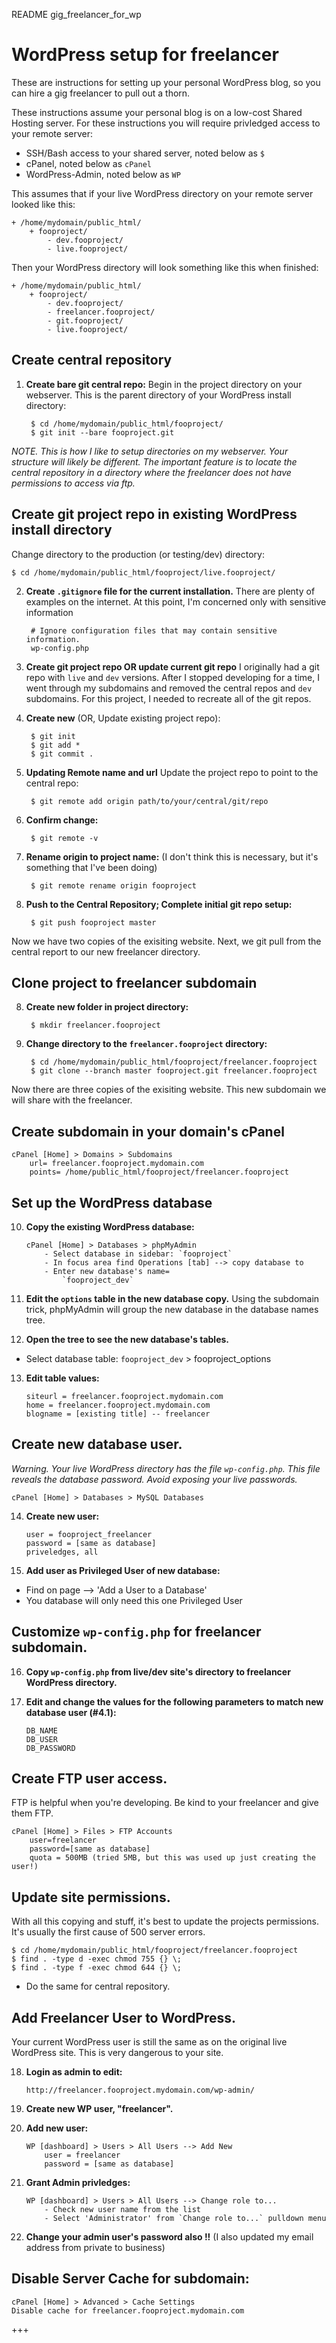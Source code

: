README gig_freelancer_for_wp

# WordPress setup for freelancer
These are instructions for setting up your personal WordPress blog, so you can hire a gig freelancer to pull out a thorn.

These instructions assume your personal blog is on a low-cost Shared Hosting server. For these instructions you will require privledged access to your remote server:

- SSH/Bash access to your shared server, noted below as `$`
- cPanel, noted below as `cPanel`
- WordPress-Admin, noted below as `WP`

This assumes that if your live WordPress directory on your remote server looked like this:

    + /home/mydomain/public_html/
        + fooproject/
            - dev.fooproject/
            - live.fooproject/

Then your WordPress directory will look something like this when finished:

    + /home/mydomain/public_html/
        + fooproject/
            - dev.fooproject/
            - freelancer.fooproject/
            - git.fooproject/
            - live.fooproject/

## Create central repository
1. **Create bare git central repo:** Begin in the project directory on your webserver. This is the parent directory of your WordPress install directory:

        $ cd /home/mydomain/public_html/fooproject/
        $ git init --bare fooproject.git

*NOTE. This is how I like to setup directories on my webserver. Your structure will likely be different. The important feature is to locate the central repository in a directory where the freelancer does not have permissions to access via ftp.*

## Create git project repo in existing WordPress install directory

Change directory to the production (or testing/dev) directory:

    $ cd /home/mydomain/public_html/fooproject/live.fooproject/

2. **Create `.gitignore` file for the current installation.** There are plenty of examples on the internet. At this point, I'm concerned only with sensitive information 

        # Ignore configuration files that may contain sensitive information.
        wp-config.php
    
3. **Create git project repo OR update current git repo** I originally had a git repo with `live` and `dev` versions. After I stopped developing for a time, I went through my subdomains and removed the central repos and `dev` subdomains. For this project, I needed to recreate all of the git repos. 

4. **Create new** (OR, Update existing project repo):

        $ git init
        $ git add *
        $ git commit .

5. **Updating Remote name and url** Update the project repo to point to the central repo:

        $ git remote add origin path/to/your/central/git/repo

6. **Confirm change:**

        $ git remote -v

6. **Rename origin to project name:** (I don't think this is necessary, but it's something that I've been doing)

        $ git remote rename origin fooproject

7. **Push to the Central Repository; Complete initial git repo setup:**

        $ git push fooproject master

Now we have two copies of the exisiting website. 
Next, we git pull from the central report to our new freelancer directory.


## Clone project to freelancer subdomain 

8. **Create new folder in project directory:**

        $ mkdir freelancer.fooproject
    
9. **Change directory to the `freelancer.fooproject` directory:**

        $ cd /home/mydomain/public_html/fooproject/freelancer.fooproject
        $ git clone --branch master fooproject.git freelancer.fooproject

Now there are three copies of the exisiting website. 
This new subdomain we will share with the freelancer.

## Create subdomain in your domain's cPanel

    cPanel [Home] > Domains > Subdomains
        url= freelancer.fooproject.mydomain.com
        points= /home/public_html/fooproject/freelancer.fooproject

## Set up the WordPress database

10. **Copy the existing WordPress database:**

        cPanel [Home] > Databases > phpMyAdmin
            - Select database in sidebar: `fooproject`
            - In focus area find Operations [tab] --> copy database to
            - Enter new database's name=
                `fooproject_dev`
        
11. **Edit the `options` table in the new database copy.** Using the subdomain trick, phpMyAdmin will group the new database in the database names tree. 

12. **Open the tree to see the new database's tables.**

- Select database table:
            `fooproject_dev` > fooproject_options 

13. **Edit table values:**

        siteurl = freelancer.fooproject.mydomain.com
        home = freelancer.fooproject.mydomain.com
        blogname = [existing title] -- freelancer


## Create new database user.

*Warning. Your live WordPress directory has the file `wp-config.php`. This file reveals the database password. Avoid exposing your live passwords.*

    cPanel [Home] > Databases > MySQL Databases

14. **Create new user:**

        user = fooproject_freelancer
        password = [same as database]
        priveledges, all

15. **Add user as Privileged User of new database:**

- Find on page --> 'Add a User to a Database'
- You database will only need this one Privileged User


## Customize `wp-config.php` for freelancer subdomain.

16. **Copy `wp-config.php` from live/dev site's directory to freelancer WordPress directory.**

17. **Edit and change the values for the following parameters to match new database user (#4.1):**

        DB_NAME
        DB_USER
        DB_PASSWORD

## Create FTP user access.
FTP is helpful when you're developing. Be kind to your freelancer and give them FTP.    

    cPanel [Home] > Files > FTP Accounts
        user=freelancer
        password=[same as database]
        quota = 500MB (tried 5MB, but this was used up just creating the user!)


## Update site permissions.
With all this copying and stuff, it's best to update the projects permissions. It's usually the first cause of 500 server errors.

    $ cd /home/mydomain/public_html/fooproject/freelancer.fooproject
    $ find . -type d -exec chmod 755 {} \;
    $ find . -type f -exec chmod 644 {} \;
    
- Do the same for central repository.


## Add Freelancer User to WordPress.
Your current WordPress user is still the same as on the original live WordPress site. This is very dangerous to your site.

18. **Login as admin to edit:**

        http://freelancer.fooproject.mydomain.com/wp-admin/

19. **Create new WP user, "freelancer".**
    
20. **Add new user:**

        WP [dashboard] > Users > All Users --> Add New
            user = freelancer
            password = [same as database]
    
21. **Grant Admin privledges:**

        WP [dashboard] > Users > All Users --> Change role to...
            - Check new user name from the list    
            - Select 'Administrator' from `Change role to...` pulldown menu

22. **Change your admin user's password also !!** (I also updated my email address from private to business)


## Disable Server Cache for subdomain: 

    cPanel [Home] > Advanced > Cache Settings
    Disable cache for freelancer.fooproject.mydomain.com

+++

